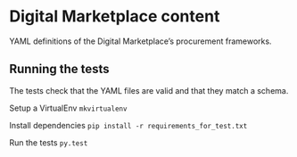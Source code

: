 Digital Marketplace content
================================================================================
YAML definitions of the Digital Marketplace’s procurement frameworks.

Running the tests
--------------------------------------------------------------------------------
The tests check that the YAML files are valid and that they match a schema.

Setup a VirtualEnv
`mkvirtualenv`

Install dependencies
`pip install -r requirements_for_test.txt`

Run the tests
`py.test`
